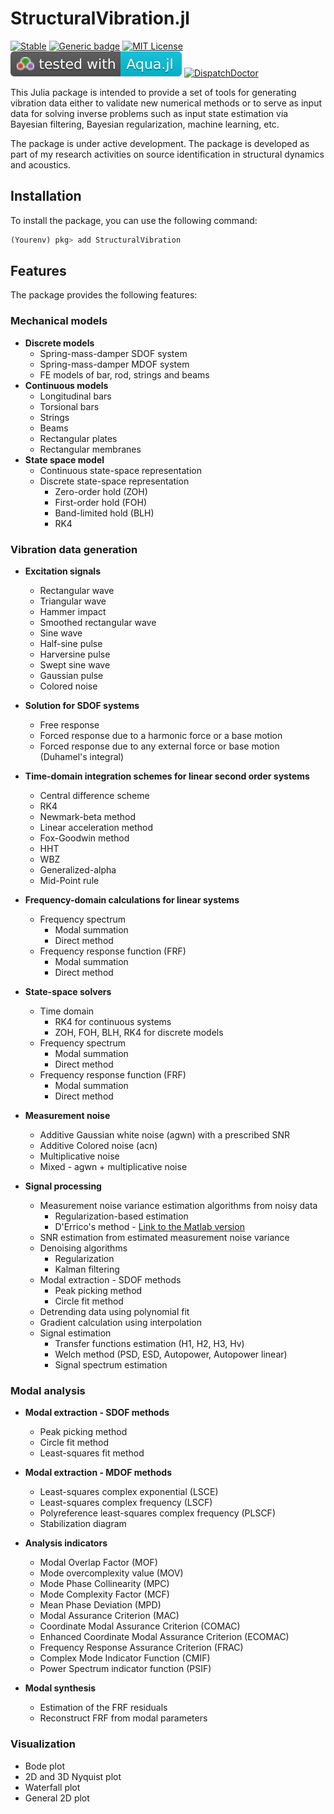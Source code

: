 # StructuralVibration.jl

[![Stable](https://img.shields.io/badge/docs-stable-blue.svg)](https://maucejo.github.io/StructuralVibration.jl/)
[![Generic badge](https://img.shields.io/badge/Version-1.0.0-cornflowerblue.svg)]()
[![MIT License](https://img.shields.io/badge/License-MIT-forestgreen)](https://github.com/maucejo/elsearticle/blob/main/LICENSE)
[![Aqua QA](https://raw.githubusercontent.com/JuliaTesting/Aqua.jl/master/badge.svg)](https://github.com/JuliaTesting/Aqua.jl)
[![DispatchDoctor](https://img.shields.io/badge/%F0%9F%A9%BA_tested_with-DispatchDoctor.jl-blue?labelColor=white)](https://github.com/MilesCranmer/DispatchDoctor.jl)

This Julia package is intended to provide a set of tools for generating vibration data either to validate new numerical methods or to serve as input data for solving inverse problems such as input state estimation via Bayesian filtering, Bayesian regularization, machine learning, etc.

The package is under active development. The package is developed as part of my research activities on source identification in structural dynamics and acoustics.

## Installation

To install the package, you can use the following command:

```julia
(Yourenv) pkg> add StructuralVibration
```

## Features

The package provides the following features:

### Mechanical models

- **Discrete models**
    - Spring-mass-damper SDOF system
    - Spring-mass-damper MDOF system
    - FE models of bar, rod, strings and beams
- **Continuous models**
    - Longitudinal bars
    - Torsional bars
    - Strings
    - Beams
    - Rectangular plates
    - Rectangular membranes
- **State space model**
    - Continuous state-space representation
    - Discrete state-space representation
        - Zero-order hold (ZOH)
        - First-order hold (FOH)
        - Band-limited hold (BLH)
        - RK4

### Vibration data generation

- **Excitation signals**
    - Rectangular wave
    - Triangular wave
    - Hammer impact
    - Smoothed rectangular wave
    - Sine wave
    - Half-sine pulse
    - Harversine pulse
    - Swept sine wave
    - Gaussian pulse
    - Colored noise

- **Solution for SDOF systems**
    - Free response
    - Forced response due to a harmonic force or a base motion
    - Forced response due to any external force or base motion (Duhamel's integral)

- **Time-domain integration schemes for linear second order systems**
    - Central difference scheme
    - RK4
    - Newmark-beta method
    - Linear acceleration method
    - Fox-Goodwin method
    - HHT
    - WBZ
    - Generalized-alpha
    - Mid-Point rule

- **Frequency-domain calculations for linear systems**
    - Frequency spectrum
        - Modal summation
        - Direct method
    - Frequency response function (FRF)
        - Modal summation
        - Direct method

- **State-space solvers**
    - Time domain
        - RK4 for continuous systems
        - ZOH, FOH, BLH, RK4 for discrete models
    - Frequency spectrum
        - Modal summation
        - Direct method
    - Frequency response function (FRF)
        - Modal summation
        - Direct method

- **Measurement noise**
    - Additive Gaussian white noise (agwn) with a prescribed SNR
    - Additive Colored noise (acn)
    - Multiplicative noise
    - Mixed - agwn + multiplicative noise

- **Signal processing**
    - Measurement noise variance estimation algorithms from noisy data
        - Regularization-based estimation
        - D'Errico's method  - [Link to the Matlab version](https://fr.mathworks.com/matlabcentral/fileexchange/16683-estimatenoise)
    - SNR estimation from estimated measurement noise variance
    - Denoising algorithms
        - Regularization
        - Kalman filtering
    - Modal extraction - SDOF methods
        - Peak picking method
        - Circle fit method
    - Detrending data using polynomial fit
    - Gradient calculation using interpolation
    - Signal estimation
        - Transfer functions estimation (H1, H2, H3, Hv)
        - Welch method (PSD, ESD, Autopower, Autopower linear)
        - Signal spectrum estimation

### Modal analysis
- **Modal extraction - SDOF methods**
    - Peak picking method
    - Circle fit method
    - Least-squares fit method

- **Modal extraction - MDOF methods**
    - Least-squares complex exponential (LSCE)
    - Least-squares complex frequency (LSCF)
    - Polyreference least-squares complex frequency (PLSCF)
    - Stabilization diagram

- **Analysis indicators**
    - Modal Overlap Factor (MOF)
    - Mode overcomplexity value (MOV)
    - Mode Phase Collinearity (MPC)
    - Mode Complexity Factor (MCF)
    - Mean Phase Deviation (MPD)
    - Modal Assurance Criterion (MAC)
    - Coordinate Modal Assurance Criterion (COMAC)
    - Enhanced Coordinate Modal Assurance Criterion (ECOMAC)
    - Frequency Response Assurance Criterion (FRAC)
    - Complex Mode Indicator Function (CMIF)
    - Power Spectrum indicator function (PSIF)

- **Modal synthesis**
    - Estimation of the FRF residuals
    - Reconstruct FRF from modal parameters

### Visualization
- Bode plot
- 2D and 3D Nyquist plot
- Waterfall plot
- General 2D plot
